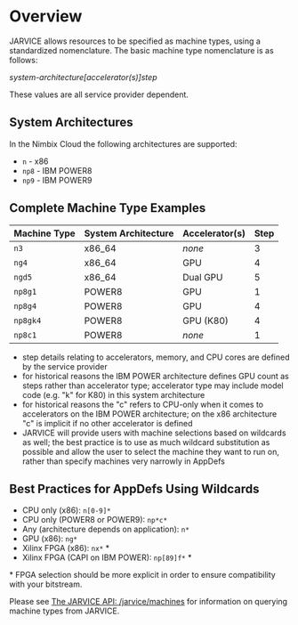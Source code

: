 # Overview
JARVICE allows resources to be specified as machine types, using a standardized nomenclature.  The basic machine type nomenclature is as follows:

*system-architecture[accelerator(s)]step*

These values are all service provider dependent.

## System Architectures

In the Nimbix Cloud the following architectures are supported:

- ```n``` - x86
- ```np8``` - IBM POWER8
- ```np9``` - IBM POWER9

## Complete Machine Type Examples

Machine Type|System Architecture|Accelerator(s)|Step
---|---|---|---
```n3```|x86_64|*none*|3
```ng4```|x86_64|GPU|4
```ngd5```|x86_64|Dual GPU|5
```np8g1```|POWER8|GPU|1
```np8g4```|POWER8|GPU|4
```np8gk4```|POWER8|GPU (K80)|4
```np8c1```|POWER8|*none*|1

- step details relating to accelerators, memory, and CPU cores are defined by the service provider
- for historical reasons the IBM POWER architecture defines GPU count as steps rather than accelerator type; accelerator type may include model code (e.g. "k" for K80) in this system architecture
- for historical reasons the "c" refers to CPU-only when it comes to accelerators on the IBM POWER architecture; on the x86 architecture "c" is implicit if no other accelerator is defined
- JARVICE will provide users with machine selections based on wildcards as well; the best practice is to use as much wildcard substitution as possible and allow the user to select the machine they want to run on, rather than specify machines very narrowly in AppDefs

## Best Practices for AppDefs Using Wildcards

- CPU only (x86): ```n[0-9]*```
- CPU only (POWER8 or POWER9): ```np*c*```
- Any (architecture depends on application): ```n*```
- GPU (x86): ```ng*```
- Xilinx FPGA (x86): ```nx*``` *
- Xilinx FPGA (CAPI on IBM POWER): ```np[89]f*``` *

\* FPGA selection should be more explicit in order to ensure compatibility with your bitstream.

Please see [The JARVICE API: /jarvice/machines](api.md#jarvicemachines) for information on querying machine types from JARVICE.

